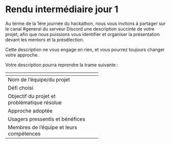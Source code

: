 # Rendu intermédiaire jour 1

Au terme de la 1ère journée du hackathon, nous vous invitons à partager sur le canal #general du serveur Discord une description succinte de votre projet, afin que nous puissions vous identifier et organiser la présentation devant les mentors et la présélection.

Cette description ne vous engage en rien, et vous pourrez toujours changer votre approche.



Votre description pourra reprendre la trame suivante :

<table data-header-hidden><thead><tr><th width="260"></th><th></th></tr></thead><tbody><tr><td>Nom de l’équipe/du projet</td><td></td></tr><tr><td>Défi choisi</td><td></td></tr><tr><td>Objectif du projet et problématique résolue</td><td></td></tr><tr><td>Approche adoptée</td><td></td></tr><tr><td>Usagers pressentis et bénéfices</td><td></td></tr><tr><td>Membres de l’équipe et leurs compétences</td><td></td></tr></tbody></table>
